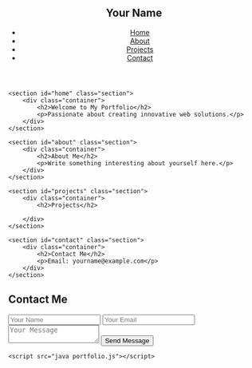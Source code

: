 <html lang="en">

<head>
    <meta charset="UTF-8">
    <meta name="viewport" content="width=device-width, initial-scale=1.0">
    <link rel="stylesheet" href="CSS portfolio.css">
    <title>Your Name - Portfolio</title>
</head>

<body>
    <header>
        <nav>
            <div class="container">
                <h1>Your Name</h1>
                <ul>
                    <li><a href="#home">Home</a></li>
                    <li><a href="#about">About</a></li>
                    <li><a href="#projects">Projects</a></li>
                    <li><a href="#contact">Contact</a></li>
                </ul>
            </div>
        </nav>
    </header>

    <section id="home" class="section">
        <div class="container">
            <h2>Welcome to My Portfolio</h2>
            <p>Passionate about creating innovative web solutions.</p>
        </div>
    </section>

    <section id="about" class="section">
        <div class="container">
            <h2>About Me</h2>
            <p>Write something interesting about yourself here.</p>
        </div>
    </section>

    <section id="projects" class="section">
        <div class="container">
            <h2>Projects</h2>
           
        </div>
    </section>

    <section id="contact" class="section">
        <div class="container">
            <h2>Contact Me</h2>
            <p>Email: yourname@example.com</p>
        </div>
    </section>


<section id="contact" class="section">
    <div class="container">
        <h2>Contact Me</h2>
        <form id="contact-form">
            <input type="text" id="name" placeholder="Your Name" required>
            <input type="email" id="email" placeholder="Your Email" required>
            <textarea id="message" placeholder="Your Message" required></textarea>
            <button type="submit">Send Message</button>
        </form>
        <p id="success-message"></p>
    </div>
</section>


    <script src="java portfolio.js"></script>
</body>

</html>
